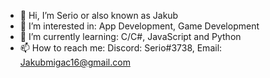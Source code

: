 - 👋 Hi, I’m Serio or also known as Jakub
- 👀 I’m interested in: App Development, Game Development
- 🌱 I’m currently learning: C/C#, JavaScript and Python
- 📫 How to reach me: Discord: Serio#3738, Email: Jakubmigac16@gmail.com

<!---
Serioxo/Serioxo is a ✨ special ✨ repository because its `README.md` (this file) appears on your GitHub profile.
You can click the Preview link to take a look at your changes.
--->

